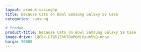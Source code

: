 ```yaml
---
layout: produk-casinghp
title: Because Cats on Bowl Samsung Galaxy S9 Case
categories: samsung

# Produk
product-title: Because Cats on Bowl Samsung Galaxy S9 Case
image-drive: 1QCbx-LTQ5jZhkT0aMOdjGaum5VQ-nnqv
harga: 90000
---
```

